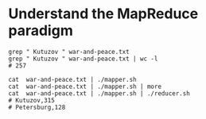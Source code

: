 # Understand the MapReduce paradigm

```
grep " Kutuzov " war-and-peace.txt
grep " Kutuzov " war-and-peace.txt | wc -l
# 257
```

```
cat  war-and-peace.txt | ./mapper.sh
cat  war-and-peace.txt | ./mapper.sh | more
cat  war-and-peace.txt | ./mapper.sh | ./reducer.sh
# Kutuzov,315
# Petersburg,128
```